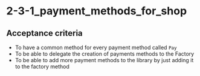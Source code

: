 # 2-3-1_payment_methods_for_shop

## Acceptance criteria

- To have a common method for every payment method called `Pay`
- To be able to delegate the creation of payments methods to the Factory
- To be able to add more payment methods to the library by just adding it to the factory method
